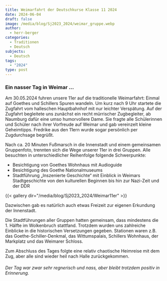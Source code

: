 ```yaml
---
title: Weimarfahrt der Deutschkurse Klasse 11 2024
date: 2024-06-04
draft: false
image: /media/blog/Sj2023_2024/weimar_gruppe.webp
author:
  - herr-berger
categories:
  - Traditionen
  - Deutsch
subjects:
  - Deutsch
tags:
  - "2024"
type: post
---
```

### Ein nasser Tag in Weimar …

Am 30.05.2024 fuhren unsere 11er auf die traditionelle Weimarfahrt: Einmal auf Goethes und Schillers Spuren wandeln. Um kurz nach 9 Uhr startete die Zugfahrt vom halleschen Hauptbahnhof mit nur leichter Verspätung. Auf der Zugfahrt begleitete uns zunächst ein recht mürrischer Zugbegleiter, ab Naumburg dafür eine umso humorvollere Dame. Sie fragte alle Schülerinnen und Schüler nach ihrer Vorfreude auf Weimar und gab vereinzelt kleine Geheimtipps. Fredrike aus den 11ern wurde sogar persönlich per Zugdurchsage begrüßt.

Nach ca. 20 Minuten Fußmarsch in die Innenstadt und einem gemeinsamen Gruppenfoto, trennten sich die Wege unserer 11er in drei Gruppen. Alle besuchten in unterschiedlicher Reihenfolge folgende Schwerpunkte:

- Besichtigung von Goethes Wohnhaus mit Audioguide
- Besichtigung des Goethe Nationalmuseums
- Stadtführung „Inszenierte Geschichte“ mit Einblick in Weimars Stadtgeschichte von den kulturellen Beginnen bis hin zur Nazi-Zeit und der DDR



{{< gallery dir="/media/blog/Sj2023_2024/Weimar11er" >}}



Dazwischen gab es natürlich auch etwas Freizeit zur eigenen Erkundung der Innenstadt.

Die Stadtführungen aller Gruppen hatten gemeinsam, dass mindestens die 1. Hälfte im Wolkenbruch stattfand. Trotzdem wurden uns zahlreiche Einblicke in die historischen Versetzungen gegeben. Stationen waren z.B. das Goethe-Schiller-Denkmal, das Wittumspalais, Schillers Wohnhaus, der Markplatz und das Weimarer Schloss.

Zum Abschluss des Tages folgte eine relativ chaotische Heimreise mit dem Zug, aber alle sind wieder heil nach Halle zurückgekommen.

###### Der Tag war zwar sehr regnerisch und nass, aber bleibt trotzdem positiv in Erinnerung.




